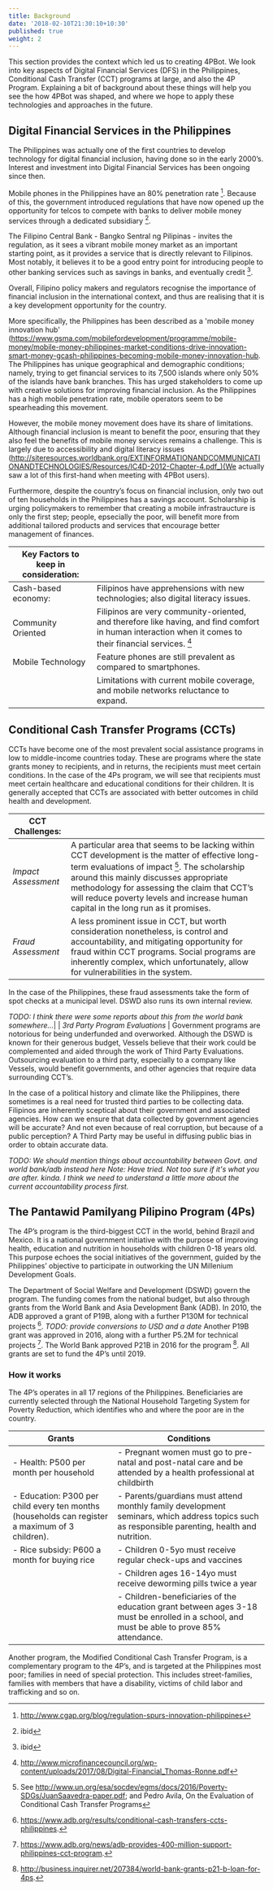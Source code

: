 ```yaml
---
title: Background
date: '2018-02-10T21:30:10+10:30'
published: true
weight: 2
---
```


This section provides the context which led us to creating 4PBot. We look into key aspects of Digital Financial Services (DFS) in the Philippines, Conditional Cash Transfer (CCT) programs at large, and also the 4P Program. Explaining a bit of background about these things will help you see the how 4PBot was shaped, and where we hope to apply these technologies and approaches in the future.


## Digital Financial Services in the Philippines

The Philippines was actually one of the first countries to develop  technology for digital financial inclusion, having done so in the early 2000’s. Interest and investment into Digital Financial Services has been ongoing since then.

Mobile phones in the Philippines have an 80% penetration rate [^1]. Because of this, the government introduced regulations that have now opened up the opportunity for telcos to compete with banks to deliver mobile money services through a dedicated subsidiary [^2].

The Filipino Central Bank - Bangko Sentral ng Pilipinas - invites the regulation, as it sees a vibrant mobile money market as an important starting point, as it provides a service that is directly relevant to Filipinos. Most notably, it believes it to be a good entry point for introducing people to other banking services such as savings in banks, and eventually credit [^3].

Overall, Filipino policy makers and regulators recognise the importance of financial inclusion in the international context, and thus are realising that it is a key development opportunity for the country.

More specifically, the Philippines has been described as a 'mobile money innovation hub' (https://www.gsma.com/mobilefordevelopment/programme/mobile-money/mobile-money-philippines-market-conditions-drive-innovation-smart-money-gcash-philippines-becoming-mobile-money-innovation-hub. The Philippines has unique geographical and demographic conditions; namely, trying to get financial services to its 7,500 islands where only 50% of the islands have bank branches. This has urged stakeholders to come up with creative solutions for improving financial inclusion. As the Philippines has a high mobile penetration rate, mobile operators seem to be spearheading this movement.

However, the mobile money movement does have its share of limitations. Although financial inclusion is meant to benefit the poor, ensuring that they also feel the benefits of mobile money services remains a challenge. This is largely due to accessibility and digital literacy issues (http://siteresources.worldbank.org/EXTINFORMATIONANDCOMMUNICATIONANDTECHNOLOGIES/Resources/IC4D-2012-Chapter-4.pdf_)(We actually saw a lot of this first-hand when meeting with 4PBot users).  

Furthermore, despite the country’s focus on financial inclusion, only two out of ten households in the Philippines has a savings account. Scholarship is urging policymakers to remember that creating a mobile infrastraucture is only the first step; people, epsecially the poor, will benefit more from additional tailored products and services that encourage better management of finances.


| **Key Factors to keep in consideration:**|   				   |
| ---------------------------------- |-------------------------|
| Cash-based economy:   		     | Filipinos have apprehensions with new technologies; also digital literacy issues.  |
| Community Oriented				 | Filipinos are very community-oriented, and therefore like having, and find comfort in human interaction when it comes to their financial services. [^4]|
| Mobile Technology | Feature phones are still prevalent as compared to smartphones.
| 									 | Limitations with current mobile coverage, and mobile networks reluctance to expand.     |


## Conditional Cash Transfer Programs (CCTs)

CCTs have become one of the most prevalent social assistance programs in low to middle-income countries today. These are programs where the state grants money to recipients, and in returns, the recipients must meet certain conditions. In the case of the 4Ps program, we will see that recipients must meet certain healthcare and educational conditions for their children. It is generally accepted that CCTs are associated with better outcomes in child health and development.


| **CCT Challenges:**|   				   |
| -------------------|-------------|
| _Impact Assessment_ | A particular area that seems to be lacking within CCT development is the matter of effective long-term evaluations of impact [^5]. The scholarship around this mainly discusses appropriate methodology for assessing the claim that CCT’s will reduce poverty levels and increase human capital in the long run as it promises. |
| _Fraud Assessment_ | A less prominent issue in CCT, but worth consideration nonetheless, is control and accountability, and mitigating opportunity for fraud within CCT programs. Social programs are inherently complex, which unfortunately, allow for vulnerabilities in the system.

In the case of the Philippines, these fraud assessments take the form of spot checks at a municipal level. DSWD also runs its own internal review.

_TODO: I think there were some reports about this from the world bank somewhere..._|
| _3rd Party Program Evaluations_ | Government programs are notorious for being underfunded and overworked. Although the DSWD is known for their generous budget, Vessels believe that their work could be complemented and aided through the work of Third Party Evaluations. Outsourcing evaluation to a third party, especially to a company like Vessels, would benefit governments, and other agencies that require data surrounding CCT’s.

In the case of a political history and climate like the Philippines, there sometimes is a real need for trusted third parties to be collecting data. Filipinos are inherently sceptical about their government and associated agencies. How can we ensure that data collected by government agencies will be accurate? And not even because of real corruption, but because of a public perception? A Third Party may be useful in diffusing public bias in order to obtain accurate data.


_TODO: We should mention things about accountability between Govt. and world bank/adb instead here_
_Note: Have tried. Not too sure if it's what you are after._
_kinda. I think we need to understand a little more about the current accountability process first._

## The Pantawid Pamilyang Pilipino Program (4Ps)

The 4P’s program is the third-biggest CCT in the world, behind Brazil and Mexico. It is a national government initiative with the purpose of improving health, education and nutrition in households with children 0-18 years old. This purpose echoes the social initiatives of the government, guided by the Philippines’ objective to participate in outworking the UN Millenium Development Goals.

The Department of Social Welfare and Development (DSWD) govern the program. The funding comes from the national budget, but also through grants from the World Bank and Asia Development Bank (ADB). In 2010, the ADB approved a grant of P19B, along with a further P130M for technical projects [^6]. _TODO: provide conversions to USD and a date_ Another P19B grant was approved in 2016, along with a further P5.2M for technical projects [^7]. The World Bank approved P21B in 2016 for the program [^8]. All grants are set to fund the 4P’s until 2019.


### How it works

The 4P’s operates in all 17 regions of the Philippines. Beneficiaries are currently selected through the National Household Targeting System for Poverty Reduction, which identifies who and where the poor are in the country.


|**Grants**|**Conditions**|
| -------------------|----|
| - Health: P500 per month per household | - Pregnant women must go to pre-natal and post-natal care and be attended by a health professional at childbirth|
| - Education: P300 per child every ten months (households can register a maximum of 3 children).| - Parents/guardians must attend monthly family development seminars, which address topics such as responsible parenting, health and nutrition. |
|- Rice subsidy: P600 a month for buying rice | - Children 0-5yo must receive regular check-ups and vaccines|
| | - Children ages 16-14yo must receive deworming pills twice a year |
| |- Children-beneficiaries of the education grant between ages 3-18 must be enrolled in a school, and must be able to prove 85% attendance. |


Another program, the Modified Conditional Cash Transfer Program, is a complementary program to the 4P’s, and is targeted at the Philippines most poor; families in need of special protection. This includes street-families, families with members that have a disability, victims of child labor and trafficking and so on.


[^1]: http://www.cgap.org/blog/regulation-spurs-innovation-philippines
[^2]: ibid
[^3]: ibid
[^4]: http://www.microfinancecouncil.org/wp-content/uploads/2017/08/Digital-Financial_Thomas-Ronne.pdf
[^5]: See http://www.un.org/esa/socdev/egms/docs/2016/Poverty-SDGs/JuanSaavedra-paper.pdf; and Pedro Avila, On the Evaluation of Conditional Cash Transfer Programs
[^6]: https://www.adb.org/results/conditional-cash-transfers-ccts-philippines.
[^7]: https://www.adb.org/news/adb-provides-400-million-support-philippines-cct-program.
[^8]: http://business.inquirer.net/207384/world-bank-grants-p21-b-loan-for-4ps.
